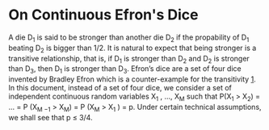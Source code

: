 On Continuous Efron's Dice
=====

A die D<sub>1</sub> is said to be stronger than another die D<sub>2</sub> if the propability of D<sub>1</sub> beating D<sub>2</sub> is bigger than 1/2. It is natural to expect that being stronger is a transitive relationship, that is, if D<sub>1</sub> is stronger than D<sub>2</sub> and D<sub>2</sub> is stronger than D<sub>3</sub>, then D<sub>1</sub> is stronger than D<sub>3</sub>. Efron’s dice are a set of four dice invented by Bradley Efron which is a counter-example for the transitivity [1][Wikipedia].
In this document, instead of a set of four dice, we consider a set of independent continuous random
variables X<sub>1</sub> , ..., X<sub>M</sub> such that P(X<sub>1</sub> > X<sub>2</sub>) = ... = P (X<sub>M −1</sub> > X<sub>M</sub>) = P (X<sub>M</sub> > X<sub>1</sub> ) = p. Under
certain technical assumptions, we shall see that p &le; 3/4.

[Wikipedia]: http://en.wikipedia.org/wiki/Nontransitive_dice#Efron.27s_dice "Efron's Dice"
